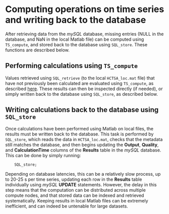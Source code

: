 # Computing operations on time series and writing back to the database

After retrieving data from the *mySQL* database, missing entries (NULL in the database, and NaN in the local Matlab file) can be computed using `TS_compute`, and stored back to the database using `SQL_store`.
These functions are described below.

## Performing calculations using `TS_compute`
<!--{#sec:performing_calculations}-->

Values retrieved using `SQL_retrieve` (to the local `HCTSA_loc.mat` file) that have not previously been calculated are evaluated using `TS_compute`, as described [here](computing_results.md).
These results can then be inspected directly (if needed), or simply written back to the database using `SQL_store`, as described below.

## Writing calculations back to the database using `SQL_store`
<!--{#sec:writingCalcsDatabase}-->

Once calculations have been performed using Matlab on local files, the results must be written back to the database.
This task is performed by `SQL_store`, which reads the data in `HCTSA_loc.mat`, checks that the metadata still matches the database, and then begins updating the **Output**, **Quality**, and **CalculationTime** columns of the **Results** table in the *mySQL* database.
This can be done by simply running:

        SQL_store;

Depending on database latencies, this can be a relatively slow process, up to 20-25 s per time series, updating each row in the **Results** table individually using *mySQL* **UPDATE** statements.
However, the delay in this step means that the computation can be distributed across multiple compute nodes, and that stored data can be indexed and retrieved systematically.
Keeping results in local Matlab files can be extremely inefficient, and can indeed be untenable for large datasets.